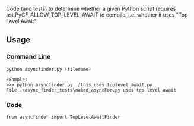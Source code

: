 Code (and tests) to determine whether a given Python script requires ast.PyCF_ALLOW_TOP_LEVEL_AWAIT to compile, i.e. whether it uses "Top Level Await"

## Usage

### Command Line

```
python asyncfinder.py (filename)

Example:
>>> python asyncfinder.py ./this_uses_toplevel_await.py
File .\async_finder_tests\naked_asyncFor.py uses top level await
```

### Code

```
from asyncfinder import TopLevelAwaitFinder